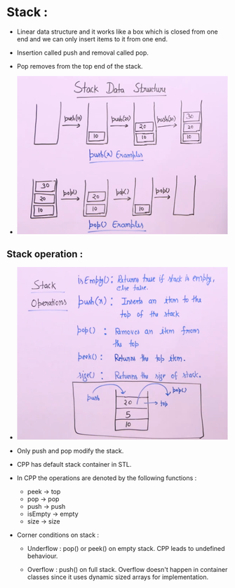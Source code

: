 # Stack :

* Linear data structure and it works like a box which is closed from one end and we can only insert items to it from one end.

* Insertion called push and removal called pop.

* Pop removes from the top end of the stack.

* ![](2022-05-26-11-00-08.png)

## Stack operation :

* ![](2022-05-26-11-01-00.png)

* Only push and pop modify the stack.

* CPP has default stack container in STL.

* In CPP the operations are denoted by the following functions :
    * peek -> top
    * pop -> pop
    * push -> push
    * isEmpty -> empty
    * size -> size

* Corner conditions on stack :
    * Underflow : pop() or peek() on empty stack. CPP leads to undefined behaviour.

    * Overflow : push() on full stack. Overflow doesn't happen in container classes since it uses dynamic sized arrays for implementation.

    


